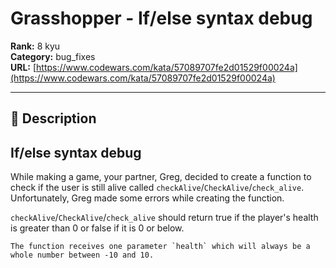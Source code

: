 # Grasshopper - If/else syntax debug

**Rank:** 8 kyu  
**Category:** bug_fixes  
**URL:** [https://www.codewars.com/kata/57089707fe2d01529f00024a](https://www.codewars.com/kata/57089707fe2d01529f00024a)

---

## 📝 Description

## If/else syntax debug

While making a game, your partner, Greg, decided to create a function to check if the user is still alive called `checkAlive`/`CheckAlive`/`check_alive`. Unfortunately, Greg made some errors while creating the function.

`checkAlive`/`CheckAlive`/`check_alive` should return true if the player's health is greater than 0 or false if it is 0 or below. 

```if-not:csharp
The function receives one parameter `health` which will always be a whole number between -10 and 10.
```
